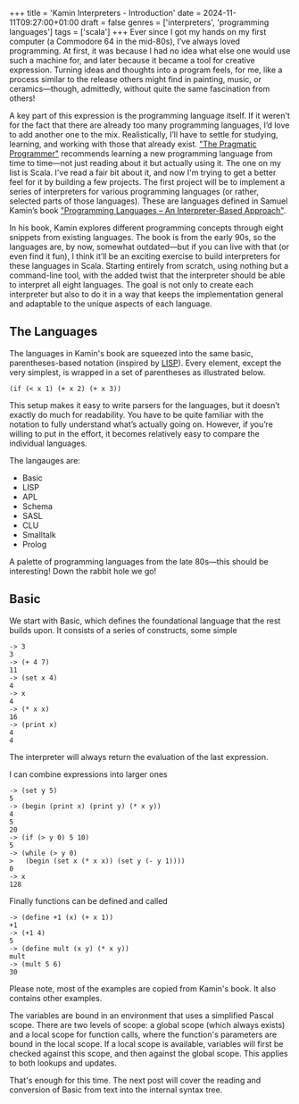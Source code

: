 +++
title = 'Kamin Interpreters - Introduction'
date = 2024-11-11T09:27:00+01:00
draft = false
genres = ['interpreters', 'programming languages']
tags = ['scala']
+++
Ever since I got my hands on my first computer (a Commodore 64 in the mid-80s), I’ve always loved programming. At 
first, it was because I had no idea what else one would use such a machine for, and later because it became a tool 
for creative expression. Turning ideas and thoughts into a program feels, for me, like a process similar to the 
release others might find in painting, music, or ceramics—though, admittedly, without quite the same fascination 
from others!

A key part of this expression is the programming language itself. If it weren't for the fact that there are already 
too many programming languages, I’d love to add another one to the mix. Realistically, I’ll have to settle for 
studying, learning, and working with those that already exist. ["The Pragmatic Programmer"](https://en.wikipedia.org/wiki/The_Pragmatic_Programmer) recommends learning a new programming language from time to time—not just 
reading about it but actually using it. The one on my list is Scala. I've read a fair bit about it, and now I'm 
trying to get a better feel for it by building a few projects. The first project will be to implement a series of 
interpreters for various programming languages (or rather, selected parts of those languages). These are languages 
defined in Samuel Kamin’s book ["Programming Languages – An Interpreter-Based Approach"](https://kamin.cs.illinois.edu/pubs.html).

In his book, Kamin explores different programming concepts through eight snippets from existing languages. The book 
is from the early 90s, so the languages are, by now, somewhat outdated—but if you can live with that (or even find 
it fun), I think it’ll be an exciting exercise to build interpreters for these languages in Scala. Starting entirely 
from scratch, using nothing but a command-line tool, with the added twist that the interpreter should be able to 
interpret all eight languages. The goal is not only to create each interpreter but also to do it in a way that keeps 
the implementation general and adaptable to the unique aspects of each language.

## The Languages
The languages in Kamin's book are squeezed into the same basic, parentheses-based notation 
(inspired by [LISP](https://en.wikipedia.org/wiki/Lisp_(programming_language))). Every element, 
except the very simplest, is wrapped in a set of parentheses as illustrated below.
```
(if (< x 1) (+ x 2) (+ x 3))
```
This setup makes it easy to write parsers for the languages, but it doesn’t exactly do much for readability. 
You have to be quite familiar with the notation to fully understand what’s actually going on. However, if you’re 
willing to put in the effort, it becomes relatively easy to compare the individual languages. 

The langauges are:
* Basic
* LISP
* APL
* Schema
* SASL
* CLU
* Smalltalk
* Prolog

A palette of programming languages from the late 80s—this should be interesting! Down the rabbit hole we go!

## Basic
We start with Basic, which defines the foundational language that the rest builds upon. 
It consists of a series of constructs, some simple
```
-> 3
3
-> (+ 4 7)
11
-> (set x 4)
4
-> x
4
-> (* x x)
16
-> (print x)
4
4
```
The interpreter will always return the evaluation of the last expression.

I can combine expressions into larger ones
```
-> (set y 5)
5
-> (begin (print x) (print y) (* x y))
4
5
20
-> (if (> y 0) 5 10)
5
-> (while (> y 0)
>   (begin (set x (* x x)) (set y (- y 1))))
0
-> x
128
```
Finally functions can be defined and called
```
-> (define +1 (x) (+ x 1))
+1
-> (+1 4)
5
-> (define mult (x y) (* x y))
mult
-> (mult 5 6)
30
```

Please note, most of the examples are copied from Kamin's book. It also contains other examples.

The variables are bound in an environment that uses a simplified Pascal scope. There are two levels of scope: a global 
scope (which always exists) and a local scope for function calls, where the function's parameters are bound 
in the local scope. If a local scope is available, variables will first be checked against this scope, and then 
against the global scope. This applies to both lookups and updates.

That's enough for this time. The next post will cover the reading and conversion of Basic from text into the 
internal syntax tree.
